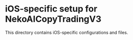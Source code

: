 # iOS-specific setup for NekoAICopyTradingV3
This directory contains iOS-specific configurations and files.
